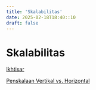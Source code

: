 ```yaml
---
title: 'Skalabilitas'
date: 2025-02-18T18:40::10
draft: false
---
```


# Skalabilitas

[Ikhtisar](Skalabilitas%2077f62cab2ca54f31a9c27740609316f2/Ikhtisar%200a49a5caaf4f4848ace87f6a75ec12f4.md)

[Penskalaan Vertikal vs. Horizontal](Skalabilitas%2077f62cab2ca54f31a9c27740609316f2/Penskalaan%20Vertikal%20vs%20Horizontal%201c5a246440344cf5873ea72932451b10.md)
